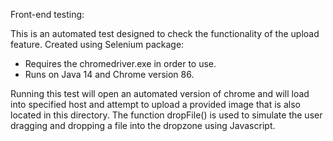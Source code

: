 Front-end testing:

This is an automated test designed to check the functionality of the upload feature.
Created using Selenium package:
  - Requires the chromedriver.exe in order to use.
  - Runs on Java 14 and Chrome version 86.

Running this test will open an automated version of chrome and will load into specified host and attempt
to upload a provided image that is also located in this directory. The function dropFile() is used to simulate
the user dragging and dropping a file into the dropzone using Javascript.
